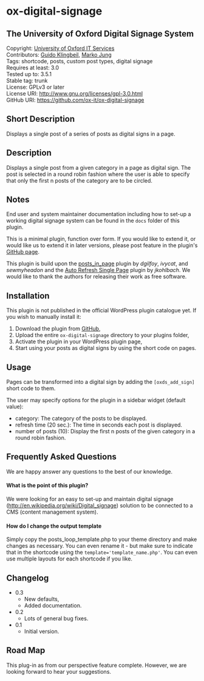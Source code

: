# ox-digital-signage
## The University of Oxford Digital Signage System
Copyright: [University of Oxford IT Services](http://www.it.ox.ac.uk)  
Contributors: [Guido Klingbeil](http://www.gklingbeil.net), [Marko Jung](http://mjung.net)  
Tags: shortcode, posts, custom post types, digital signage  
Requires at least: 3.0  
Tested up to: 3.5.1    
Stable tag: trunk  
License: GPLv3 or later  
License URI: http://www.gnu.org/licenses/gpl-3.0.html  
GitHub URI: https://github.com/ox-it/ox-digital-signage


## Short Description

Displays a single post of a series of posts as digital signs in a page.


## Description 
Displays a single post from a given category in a page as digital sign. The post is selected in a round robin fashion where the user is able to specify that only the first n posts of the category are to be circled. 


## Notes

End user and system maintainer documentation including how to set-up a working digital signage system can be found in the `docs` folder of this plugin.

This is a minimal plugin, function over form.  If you would like to extend it, or would like us to extend it in later versions, please post feature in the plugin's [GitHub page](https://github.com/ox-it/ox-digital-signage).

This plugin is build upon the [posts_in_page](http://wordpress.org/extend/plugins/posts-in-page) plugin by *dgilfoy*, *ivycat*, and *sewmyheadon* and the [Auto Refresh Single Page](http://wordpress.org/extend/plugins/auto-refresh-single-page) plugin by *jkohlbach*. We would like to thank the authors for releasing their work as free software.


## Installation

This plugin is not published in the official WordPress plugin catalogue yet. If you wish to manually install it:

1. Download the plugin from [GitHub](https://github.com/ox-it/ox-digital-signage),
1. Upload the entire `ox-digital-signage` directory to your plugins folder, 
1. Activate the plugin in your WordPress plugin page,
1. Start using your posts as digital signs by using the short code on pages.


## Usage

Pages can be transformed into a digital sign by adding the `[oxds_add_sign]` short code to them.

The user may specify options for the plugin in a sidebar widget (default value):

* category: The category of the posts to be displayed.
* refresh time (20 sec.): The time in seconds each post is displayed.
* number of posts (10): Display the first n posts of the given category in a round robin fashion. 


## Frequently Asked Questions
We are happy answer any questions to the best of our knowledge.

#### What is the point of this plugin?
We were looking for an easy to set-up and maintain digital signage (http://en.wikipedia.org/wiki/Digital_signage) solution to be connected to a CMS (content management system).

#### How do I change the output template
Simply copy the posts_loop_template.php to your theme directory and make changes as necessary. You can even rename it - but make sure to indicate that in the shortcode using the `template='template_name.php'`. You can even use multiple layouts for each shortcode if you like.


## Changelog

* 0.3
  * New defaults,
  * Added documentation.
* 0.2
  * Lots of general bug fixes.
* 0.1
  * Initial version.


## Road Map

This plug-in as from our perspective feature complete. However, we are looking forward to hear your suggestions.


